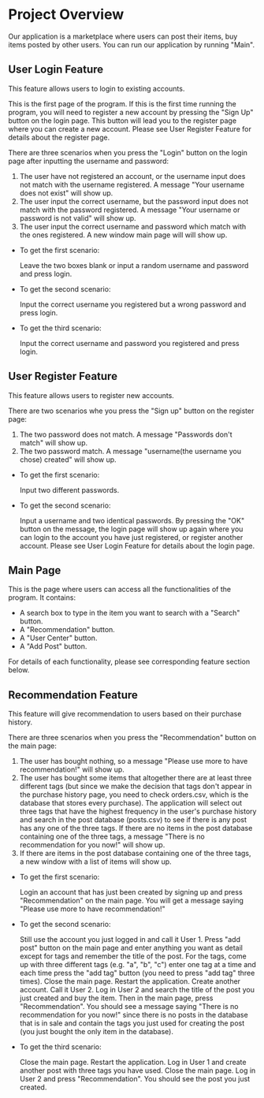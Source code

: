 # Project Overview
Our application is a marketplace where users can post their items, buy items posted by other users.
You can run our application by running "Main".

## User Login Feature
This feature allows users to login to existing accounts.

This is the first page of the program. If this is the first time running the program, you will need to register a new 
account by pressing the "Sign Up" button on the login page. This button will lead you to the register page where you 
can create a new account. Please see User Register Feature for details about the register page.

There are three scenarios when you press the "Login" button on the login page after inputting the username and password: 
1. The user have not registered an account, or the username input does not match with the username registered. A message 
"Your username does not exist" will show up.
2. The user input the correct username, but the password input does not match with the password registered. A message 
"Your username or password is not valid" will show up.
3. The user input the correct username and password which match with the ones registered. A new window main page will 
will show up.

- To get the first scenario:

  Leave the two boxes blank or input a random username and password and press login.

- To get the second scenario:

  Input the correct username you registered but a wrong password and press login.

- To get the third scenario:

  Input the correct username and password you registered and press login.

## User Register Feature
This feature allows users to register new accounts.

There are two scenarios whe you press the "Sign up" button on the register page:
1. The two password does not match. A message "Passwords don't match" will show up.
2. The two password match. A message "username(the username you chose) created" will show up.

- To get the first scenario:
  
  Input two different passwords.
- To get the second scenario:

  Input a username and two identical passwords. By pressing the "OK" button on the message, the login page will show up 
again where you can login to the account you have just registered, or register another account. Please see User Login 
Feature for details about the login page.

## Main Page
This is the page where users can access all the functionalities of the program. It contains:
- A search box to type in the item you want to search with a "Search" button. 
- A "Recommendation" button. 
- A "User Center" button. 
- A "Add Post" button. 

For details of each functionality, please see corresponding feature section below. 

## Recommendation Feature
This feature will give recommendation to users based on their purchase history. 

There are three scenarios when you press the "Recommendation" button on the main page:
1. The user has bought nothing, so a message "Please use more to have recommendation!" will show up.
2. The user has bought some items that altogether there are at least three different tags 
(but since we make the decision that tags don't appear in the purchase history page, you need to check orders.csv, which is the database that stores every purchase). 
The application will select out three tags that have the highest frequency in the user's purchase history 
and search in the post database (posts.csv) to see if there is any post has any one of the three tags.
If there are no items in the post database containing one of the three tags, a message "There is no recommendation for you now!" will show up.
3. If there are items in the post database containing one of the three tags, a new window with a list of items will show up.

- To get the first scenario:

    Login an account that has just been created by signing up and press "Recommendation" on the main page. You will get a message saying "Please use more to have recommendation!"

- To get the second scenario:
    
    Still use the account you just logged in and call it User 1. 
Press "add post" button on the main page and enter anything you want as detail except for tags and remember the title of the post.
For the tags, come up with three different tags (e.g. "a", "b", "c") enter one tag at a time and each time press the "add tag" button (you need to press "add tag" three times).
Close the main page. Restart the application.
Create another account. Call it User 2. Log in User 2 and search the title of the post you just created and buy the item. 
Then in the main page, press "Recommendation". You should see a message saying "There is no recommendation for you now!" 
since there is no posts in the database that is in sale and contain the tags you just used for creating the post (you just bought the only item in the database).

- To get the third scenario:

    Close the main page. Restart the application. Log in User 1 and create another post with three tags you have used. Close the main page. Log in User 2 and press "Recommendation".
You should see the post you just created.
